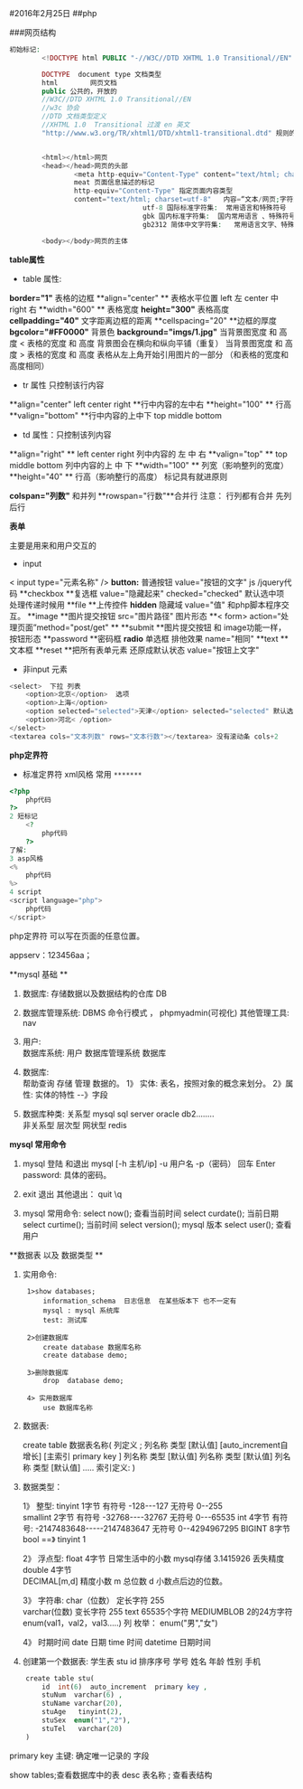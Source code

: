 #2016年2月25日
##php

###网页结构

```php
初始标记:
        <!DOCTYPE html PUBLIC "-//W3C//DTD XHTML 1.0 Transitional//EN" "http://www.w3.org/TR/xhtml1/DTD/xhtml1-transitional.dtd">

        DOCTYPE  document type 文档类型
        html        网页文档
        public 公共的，开放的
        //W3C//DTD XHTML 1.0 Transitional//EN    
        //w3c 协会     
        //DTD 文档类型定义  
        //XHTML 1.0  Transitional 过渡 en 英文
        "http://www.w3.org/TR/xhtml1/DTD/xhtml1-transitional.dtd" 规则的网址


        <html></html>网页
        <head></head>网页的头部
                <meta http-equiv="Content-Type" content="text/html; charset=utf-8" />
                meat 页面信息描述的标记
                http-equiv="Content-Type" 指定页面内容类型
                content="text/html; charset=utf-8"   内容=“文本/网页;字符集”;
                                 utf-8 国际标准字符集:  常用语言和特殊符号
                                 gbk 国内标准字符集:  国内常用语言 、特殊符号
                                 gb2312 简体中文字符集:   常用语言文字、特殊符号

        <body></body>网页的主体

```

**table属性**

 - table 属性:

**border="1"** 表格的边框
**align="center" ** 表格水平位置 left 左  center 中 right 右
**width="600" ** 表格宽度
**height="300"** 表格高度
**cellpadding="40"** 文字距离边框的距离
**cellspacing="20" **边框的厚度
**bgcolor="#FF0000"** 背景色
**background="imgs/1.jpg"**
    当背景图宽度 和 高度 < 表格的宽度 和 高度 背景图会在横向和纵向平铺（重复）
    当背景图宽度 和 高度 > 表格的宽度 和 高度  表格从左上角开始引用图片的一部分 （和表格的宽度和高度相同）

 - tr 属性 只控制该行内容

**align="center" left center right **行中内容的左中右
**height="100"  ** 行高
**valign="bottom" **行中内容的上中下   top middle bottom

 - td 属性：只控制该列内容

**align="right" ** left center right 列中内容的 左 中 右
**valign="top"  ** top middle bottom  列中内容的上 中 下
**width="100"  ** 列宽（影响整列的宽度）
**height="40"   ** 行高（影响整行的高度）
标记具有就进原则

**colspan="列数"** 和并列
**rowspan="行数"**合并行
注意： 行列都有合并 先列 后行


**表单**

主要是用来和用户交互的

 - input

< input type="元素名称" />
**button:**  普通按钮   value="按钮的文字"    js /jquery代码
**checkbox **复选框  value="隐藏起来"  checked="checked" 默认选中项    处理传递时候用
**file **上传控件
**hidden** 隐藏域  value="值"  和php脚本程序交互。
**image **图片提交按钮  src="图片路径"  图片形态
**< form> action=“处理页面”method="post/get" **
**submit **图片提交按钮 和 image功能一样，按钮形态
**password **密码框
**radio** 单选框  排他效果  name="相同"
**text **文本框
**reset  **把所有表单元素 还原成默认状态  value="按钮上文字"
                                
 - 非input 元素

```php
<select>  下拉 列表
    <option>北京</option>  选项
    <option>上海</option>
    <option selected="selected">天津</option> selected="selected" 默认选项
    <option>河北< /option>
</select>
<textarea cols="文本列数" rows="文本行数"></textarea> 没有滚动条 cols+2   
```


**php定界符**
 - 标准定界符   xml风格 常用  `*******`

```php
<?php 
    php代码
?>
2 短标记
    <?
        php代码
    ?>
了解:
3 asp风格
<%
    php代码
%>  
4 script
<script language="php">
    php代码
</script>
```

php定界符 可以写在页面的任意位置。

appserv：123456aa；


**mysql 基础 **

1. 数据库: 存储数据以及数据结构的仓库 DB 

2. 数据库管理系统:  DBMS   命令行模式 ， phpmyadmin(可视化)  其他管理工具: nav 

3. 用户:    
数据库系统:  用户  数据库管理系统  数据库
    
4. 数据库:  
        帮助查询 存储 管理 数据的。
        1》 实体:  表名，按照对象的概念来划分。
        2》属性: 实体的特性 --》字段
    
5. 数据库种类:
        关系型    mysql  sql server oracle db2........   
        非关系型  层次型  网状型  redis
    
**mysql 常用命令**

1.  mysql 登陆 和退出
        mysql [-h 主机/ip]  -u 用户名 -p（密码）  回车
        Enter password:  具体的密码。 

2. exit 退出 
        其他退出： quit   \q     

3. mysql 常用命令:
        select now(); 查看当前时间
        select curdate(); 当前日期
        select curtime(); 当前时间
        select version();  mysql 版本
        select user();  查看用户
        
**数据表 以及 数据类型 **


1. 实用命令:

        1>show databases; 
            information_schema  日志信息  在某些版本下 也不一定有
            mysql : mysql 系统库
            test: 测试库

        2>创建数据库
            create database 数据库名称
            create database demo;

        3>删除数据库
            drop  database demo;

        4> 实用数据库
            use 数据库名称

2.  数据表:

    create table 数据表名称(
                列定义 ;
                    列名称  类型  [默认值] [auto_increment自增长] [主索引 primary key ] 
                    列名称  类型  [默认值]
                    列名称  类型  [默认值]
                    列名称  类型  [默认值]
                    .....
                索引定义:
            )

3. 数据类型：

    1》 整型:
         tinyint  1字节    有符号 -128---127   无符号 0--255  
         smallint 2字节   有符号  -32768----32767  无符号  0---65535
         int   4字节     有符号: -2147483648-----2147483647 无符号  0--4294967295
         BIGINT  8字节         
         bool  ==》 tinyint    1

    2》 浮点型:
        float  4字节  日常生活中的小数 mysql存储  3.1415926   丢失精度
        double  4字节     
        DECIMAL[m,d]  精度小数   m 总位数  d 小数点后边的位数。

    3》 字符串:
        char（位数） 定长字符    255   
        varchar(位数) 变长字符    255
        text  65535个字符
        MEDIUMBLOB  2的24方字符
        enum(val1，val2，val3.....)  列 枚举：  enum("男","女")   

    4》 时期时间
        date 日期
        time 时间
        datetime 日期时间

4. 创建第一个数据表:
            学生表  stu
                id          排序序号
                学号
                姓名
                年龄
                性别
                手机

```php
    create table stu(
        id  int(6)  auto_increment  primary key , 
        stuNum  varchar(6) ,
        stuName varchar(20),
        stuAge   tinyint(2),
        stuSex  enum("1","2"),
        stuTel   varchar(20)
    )
```

primary key 主键:  确定唯一记录的 字段
      
show tables;查看数据库中的表
desc 表名称 ;  查看表结构